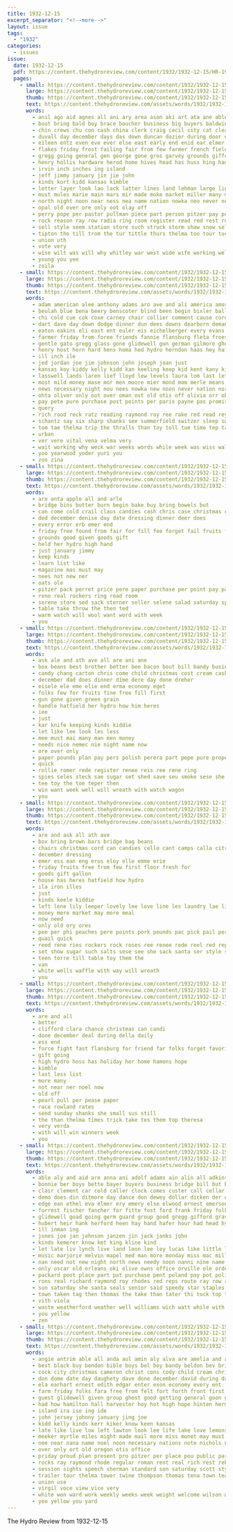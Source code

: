 ```yaml
---
title: 1932-12-15
excerpt_separator: "<!--more-->"
layout: issue
tags:
  - "1932"
categories:
  - issues
issue:
  date: 1932-12-15
  pdf: https://content.thehydroreview.com/content/1932/1932-12-15/HR-1932-12-15.pdf
  pages:
    - small: https://content.thehydroreview.com/content/1932/1932-12-15/small/HR-1932-12-15-01.jpg
      large: https://content.thehydroreview.com/content/1932/1932-12-15/large/HR-1932-12-15-01.jpg
      thumb: https://content.thehydroreview.com/content/1932/1932-12-15/thumbnails/HR-1932-12-15-01.jpg
      text: https://content.thehydroreview.com/assets/words/1932/1932-12-15/HR-1932-12-15-01.txt
      words:
        - anil ago aid agnes all ani ary area ason aki art ata ane able alt are adkins ale apple alm ain and auxier alling
        - bout bring bald boy brace boucher business big buyers baldwin binger bros burcham bradley back bers boys boon branson browne bus bing brought boo both blaze buy but beary bryson block bear been buck beare baily better black best befort
        - chin crews chu con cash china clerk craig cecil city cat clear can crail carver clinton child clara close came christmas certain cea care calle come candy car chamber crissman county caddo claus church christia che col call comes christman
        - duvall day december days das down duncan dozier during door done deep daughter death danie dinner dodge dark dye dies does degree der duke
        - eileen entz even eve ever else east early end enid ear elmer eash ean every enterprise economy epper
        - flakes friday frost failing fair from few farmer french field farms fay fred favorite fore for floyd fire force fall fail free farm first forget found fork fea famous fallin fiest fell front
        - gregg going general gen george gone gros garvey grounds gifford georg geary gress group gave green given good
        - henry hollis hardware herod home hives head has huss hing had hast heard hop how heaton hydro house her hold him held heidebrecht herman homes harry harder handle honor
        - irvin inch inches ing island
        - jeff jimmy january jin jie john
        - kinds kort kidd kansas kimble
        - letter layer look lao lack latter lines land lehman large light laverne late lunch learned list low lamont loader ler lead lloyd loud lake loss losing lawrence
        - must mules marie main mars mir made moke market miller many maude monday may mon man manger much march mutch most maurice morning music milton mag mise mowe more mckee mule men matter miles mus mass
        - north night noon near ness nea name nation nowka neo never need not now noel nick
        - opal old over ore only oot olay off
        - perry pope per pastor pullman piece part person pitzer pay points pick price poy pai pass profit power por page pearl penny perle
        - rock reason ray row radia ring room register read red rest roel ress reva road ruby ran roof render rather roy russell ralph rant record
        - sell style seem station store such struck storm shaw snow selves state stores second shelter severe soon sar song sire steel south stove side she sunday sey salo sat ser short shine stap sack sas see surplus smith stout street stow sale seat santa sup story san selling sales sol sincere stock speaker star sellers service sho spor son scott shape seed saturday seller special small send standard
        - tipton tho till trom the tur tittle thurs thelma too tour tucker tui track then thomas tant tree tar tomlin tay tat towns torn tures tate town truly thick trip ton take ting them tee than
        - union uth
        - vote very
        - wise wilt was will why whitley war west wide wife working well won with wells wilson watch while world win works wight weeks write willie walk wand way week work willa wait wind
        - young you yee
        - zoila
    - small: https://content.thehydroreview.com/content/1932/1932-12-15/small/HR-1932-12-15-02.jpg
      large: https://content.thehydroreview.com/content/1932/1932-12-15/large/HR-1932-12-15-02.jpg
      thumb: https://content.thehydroreview.com/content/1932/1932-12-15/thumbnails/HR-1932-12-15-02.jpg
      text: https://content.thehydroreview.com/assets/words/1932/1932-12-15/HR-1932-12-15-02.txt
      words:
        - adam american alee anthony adams aro ave and ali america amos ana are able adan ask aud august ark albert ake appleman all area artes andrew ano arr agro ayo ani
        - beulah blue bena beery benscoter blind been begin bixler ballew burton book baal ben brewer back bill bowels burgman bein brown bule bankers bryson boys big bach bik banks bot bas business boards bir barts bridgeport bear brummett but bee brought beats bassler black barry boll better bob beer
        - chi cold cue cok coxe carney chair collier comment cause cords cop cheah can cost cant chronic city cash cin christmas change cox chas chen couch childs cole colony clinton cortez clear credit chaney canton colo center caldwell company collar cal cosner chet come crake carl
        - dart dave day down dodge dinner dun dees downs dearborn demand ditmore denham dues delbert december dan daily
        - eaton eakins eli east ent euler eis eichelberger every evans ester effie ever ess earl
        - farmer friday from foree friends fannie flansburg fleta froese farm frid friend fail for fields frank foore frenchman felton fed felt franke favor fost folsom far ferris fever first fresh few fello folks fort full
        - gentle gato gregg glass gone glidewell gun german gilmore ghering gries guest goose gift gate gave gordon gan granite guy gas gilliland good grove george gander
        - henry host horn hard hens homa hed hydro herndon haas hey hafer has had heger hew hari her hudson hea heart hopes home how hee harry hope hainline held hennessey hot hosey harris honey hay holiday him
        - ill inch ile
        - jed jordan joe jim johnson john joseph joan just
        - kansas koy kiddy kelly kidd kan keeling keep kid kent kany king
        - lasswell lands laren lief lloyd lew levels laura lom last lett land las louis lor lulu lemen lippman left like luck lacks larger lewis lucious leader lynn long
        - most mild money mase mor men moore mier mond mom merle means more members milles much mere mir mort meme mis monday mos mean many marshall mast must may miner marion moreland miller might miss man made
        - news necessary night nou nees nowka new noon never nation nor nee nice need note now not
        - ohta oliver only oot over oman ost old otis off olivia orr obey orville
        - pay pete pure purchase post points per paris payne pas promise peaches pot part pere pack pent pare pat pett payment president pree price power patience pees present pitzer pana pap pei
        - query
        - rich rood reck ratz reading raymond roy ree rake red read reynolds reo row rey render roan roma ralph rowland roosevelt richardson randolph ruth russian robertson ready record ray rica raid rosenberger richert rand rate
        - schantz say six sharp shanks see summerfield switzer sleep sweig state springs seams save senna schroder sins staples slemp special sinclair sick spells spain sparks sane swe sot sutton small sain simpson sauce show suit she scott states stock shia start store scotty sopp soon sunday sion salis smith stripe sarat shipman speech subject sun ser saturday stevens strong stockton son
        - tom tae thelma trip the thralls than toy toll tue timo tep tat tuttle taken tec toe try thad thomas texas town thou take tay them teach too tie till theo triplett thys then tar towns teem tale tate ton thoma tank trom tol times
        - urban
        - ver vere vital vena velma very
        - wait working why weck war weeks words while week was wiss waller wil welcome wilson waters wisel williams well wyatt word wolf will wash walter willers went west wearing world with wise writer wagoner wife wilma want wheeler wind win willie
        - yoo yearwood yoder yuri you
        - zon zina
    - small: https://content.thehydroreview.com/content/1932/1932-12-15/small/HR-1932-12-15-03.jpg
      large: https://content.thehydroreview.com/content/1932/1932-12-15/large/HR-1932-12-15-03.jpg
      thumb: https://content.thehydroreview.com/content/1932/1932-12-15/thumbnails/HR-1932-12-15-03.jpg
      text: https://content.thehydroreview.com/assets/words/1932/1932-12-15/HR-1932-12-15-03.txt
      words:
        - are anta apple all and arle
        - bridge bins butter burn begin bake buy bring bowels but
        - can come cold crail claus candies cash chris case christmas check candy
        - ded december denise day date dressing dinner deer does
        - every error erb emer end
        - friday free found from fair for fill fee forget fail fruits fore feast floor
        - grounds good given goods gift
        - held her hydro high hand
        - just january jimmy
        - keep kinds
        - learn list like
        - magazine mas must may
        - nees not new ner
        - oats ole
        - pitzer pack perret price pere paper purchase per point pay page
        - reno real rockers ring read room
        - serene store sed sack sterner seller selene salad saturday special sal sales santa standard sia sale second sak santas semel
        - table take throw the then ted
        - warm watch will wool want word with week
        - you
    - small: https://content.thehydroreview.com/content/1932/1932-12-15/small/HR-1932-12-15-04.jpg
      large: https://content.thehydroreview.com/content/1932/1932-12-15/large/HR-1932-12-15-04.jpg
      thumb: https://content.thehydroreview.com/content/1932/1932-12-15/thumbnails/HR-1932-12-15-04.jpg
      text: https://content.thehydroreview.com/assets/words/1932/1932-12-15/HR-1932-12-15-04.txt
      words:
        - ask ale and ath ave all are ani ane
        - box beans best brother better bee bacon bout bill bandy business
        - candy chang carton chris come child christmas cost cream cash corn chi core chance
        - december dad does dinner dime dere day done dreher
        - eisele ele eme elie end erma economy eget
        - folks few for fruits fine free fill first
        - gun gone given green grain
        - handle hatfield her hydro how him heres
        - iee
        - just
        - kar knife keeping kinds kiddie
        - let like lee look les less
        - mee must mai many man men money
        - needs nice nemec nie night name now
        - ore over only
        - paper pounds plan pay pers polish perera part pepe pure proper pere pete pork people
        - quick
        - rollie romer rede register renee reis ree rene ring
        - spies seles steck sae sugar set shed save seu smoke sese she sir see saturday second store seer
        - tee toy the toe teper then
        - win want week well will wreath with watch wagon
        - you
    - small: https://content.thehydroreview.com/content/1932/1932-12-15/small/HR-1932-12-15-05.jpg
      large: https://content.thehydroreview.com/content/1932/1932-12-15/large/HR-1932-12-15-05.jpg
      thumb: https://content.thehydroreview.com/content/1932/1932-12-15/thumbnails/HR-1932-12-15-05.jpg
      text: https://content.thehydroreview.com/assets/words/1932/1932-12-15/HR-1932-12-15-05.txt
      words:
        - are and ask all ath ave
        - box bring brown bars bridge bag beans
        - chairs christmas cord can candies cello cant camps calla citron corn candy claus
        - december dressing
        - emer ess ean eng eros eloy elle emme erie
        - friday fruits free from few first floor fresh for
        - goods gift gallon
        - house has heres hatfield how hydro
        - ila iron illes
        - just
        - kinds keele kiddie
        - left lene lily leeper lovely lee love line les laundry lae list like
        - money mere market may more meal
        - now need
        - only old ory ores
        - pee per phi peaches pere points pork pounds pac pick pail pore pound pen
        - quail quick
        - reed rene ries rockers rock roses ree renee rede reel red reps
        - set show sugar such salts sese see she sack santa ser style save saturday store soap
        - teen torre till table toy them the
        - van
        - white wells waffle with way will wreath
        - you
    - small: https://content.thehydroreview.com/content/1932/1932-12-15/small/HR-1932-12-15-06.jpg
      large: https://content.thehydroreview.com/content/1932/1932-12-15/large/HR-1932-12-15-06.jpg
      thumb: https://content.thehydroreview.com/content/1932/1932-12-15/thumbnails/HR-1932-12-15-06.jpg
      text: https://content.thehydroreview.com/assets/words/1932/1932-12-15/HR-1932-12-15-06.txt
      words:
        - are and all
        - better
        - clifford clara chance christmas can candi
        - done december deal during della daily
        - ess end
        - force fight fast flansburg for friend far folks forget favorite
        - gift going
        - high hydro hoss has holiday her home hamons hope
        - kimble
        - last less list
        - more many
        - not near ner noel now
        - old off
        - pearl pull per pease paper
        - race rowland rates
        - send sunday shanks she small sus still
        - the than thelma times trick take tes them top theresa
        - very verda
        - with will win winners week
        - you
    - small: https://content.thehydroreview.com/content/1932/1932-12-15/small/HR-1932-12-15-07.jpg
      large: https://content.thehydroreview.com/content/1932/1932-12-15/large/HR-1932-12-15-07.jpg
      thumb: https://content.thehydroreview.com/content/1932/1932-12-15/thumbnails/HR-1932-12-15-07.jpg
      text: https://content.thehydroreview.com/assets/words/1932/1932-12-15/HR-1932-12-15-07.txt
      words:
        - able aly and aid are anna ani adolf adams ain alin all adkins aud amos arth agnes asi ard
        - bonnie ber boys bette bayer buyers business bridge bill but bell bey bel battle barlow black bank been banner bring barne bryson bee better big buyer
        - clair clement car cold caller clock comes custer call cellar cross cand close coff cartwright carl counts claus calm curt cry christmas chester chai chum can city cyril
        - demo does din ditmore day dance don dewey dollar dicken der delmar date done dinner denison david days december duke dear
        - edge ean ethel eva elmer ery emery else elwood ernest emerson end even ent every
        - forrest fischer fancher for fitte fost ford frank friday folk first few from france fitzpatrick fam fin flock finger foo
        - glidewell goad going germ guard group good gregg gifford graves green gue guest glee gun gee gil gallery
        - hubert heir hank herford heen hay hand hafer hour had head hydro half hard homa high harder her henry hani henke heart has hot hinton home harold howard house
        - ill inman ing
        - jones joe jan johnson janzen jin jack janks john
        - kinds kemerer know ket king kline kind
        - let late liv lynch live land leon lee ley lucas like little lave lack losing
        - music marjorie melvin mapel med man more monday miss mac mill murray marion mis matin men miller marvin model mack mass maybe must most members made morning much menno
        - nan need not new night north news needy noon nanni nine name
        - only oscar old orleans oki olive owns office orville ole orders oung over
        - packard poot place part pat purchase pent poland pay pot police pryor pitzer pain per pullen pope pan promise pall peace porter price putnam present
        - rons real richard raymond roy rhodes red reps route ray row register reola reading regular registe ruby rowland rom ries
        - sun saturday she santa seals senior said speedy star staples simpson sus stats smit see sutton south scot such stunz style song sunday salt selis son seller sister sewing sleigh sale sedan state sang sales spain short
        - town taken tag then thomas the take than tater thi tock top theo them triplett talent too thing times taylor thet teff ton toy
        - vith viola
        - waste weatherford weather well williams wich watt while with washington wells water wire work wood week will worl wonder was wyatt wave way world
        - you yellow
        - zen
    - small: https://content.thehydroreview.com/content/1932/1932-12-15/small/HR-1932-12-15-08.jpg
      large: https://content.thehydroreview.com/content/1932/1932-12-15/large/HR-1932-12-15-08.jpg
      thumb: https://content.thehydroreview.com/content/1932/1932-12-15/thumbnails/HR-1932-12-15-08.jpg
      text: https://content.thehydroreview.com/assets/words/1932/1932-12-15/HR-1932-12-15-08.txt
      words:
        - angie antrim able all anda aul amin aly alva are amelia and auxier ani art apache ares arm
        - best black buy bendon bible boys bel boy bandy beldon bev bring brothers business boucher berry block brate bales bigger bills beams bank blue buff binger below bus bell been bora buck bas band beak box
        - cock city christmas cameron christ cons cody child cream christian chilli coop chet carnegie call certain credit class county conwill cash clerk come caddo chamber carl col colorado cine chapel cabin care cyril company cave church cattle che college cordell comb cording conta carry cobb cesta clay
        - don dome date day daughety dave done december david during days
        - ela earhart ernest edith edgar enter exon economy every ent
        - farm friday folks fara free from felt fort forth front first french fae for fortune friends frost famous fair finder fresh fred finger former
        - guest glidewell given group ghost good getting general goon gift ground grounds glee gram grand gave garvey
        - had how hamilton hall harvester hoy hot high hope hinten herman harness has hool happy hardware horse hensley held hinton her hydro him hunting head hundred hes holy hoi henk hud home hatfield
        - island ira ise ing ide
        - john jersey johnny january jing joe
        - kidd kelly kinds kerr kiker know keen kansas
        - late like live low left lawton look lee life lake love lemons list lookeba lincoln last
        - meeker myrtle miles might made mail more miss monet may must min maxine mont milk mills montgomery music most many mill mules mury mcbride michi mick monia martha marshall man main men money morning much monday meals magnolia mae mention
        - nee near nana name noel noon necessary nations note nichols notice need north never news night nat not nash
        - over only ort old oregon otis office
        - priday proud plan present pro pitzer per place pou public pare pet pounds pies price page peck president pentecost prayer past person pace
        - rocks ray raymond rhode regular roman rent real rich rest reber radio robert red resto roebuck relic richards room ready
        - session sights speech sherman standard son saturday scott style side spann store sears sow sells souvenir sale station sunday stock small subject sewing season send said special single soon show smith share shown slemp stange second she short schoo schools speak state size sents school savior smile shaw sid sister sermon shee sie saw
        - trailer tour thelma tower twine thompson thomas tena town teach treat taken trip thind test till tae the taylor tres them toomey then thy too thom tonkinson take talk tho triplett tum try than
        - union use
        - virgil voce view vice very
        - white won ward work weekly weeks week weight welcome wilson wheel will with while word winner welfare wish write went words wells well wall worth works west win weatherford world willian was
        - yeo yellow you yard
---
```


The Hydro Review from 1932-12-15

<!--more-->

